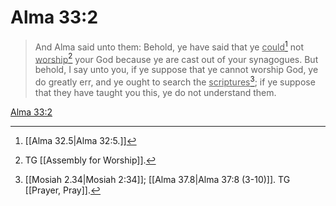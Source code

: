 # Alma 33:2

> And Alma said unto them: Behold, ye have said that ye <u>could</u>[^a] not <u>worship</u>[^b] your God because ye are cast out of your synagogues. But behold, I say unto you, if ye suppose that ye cannot worship God, ye do greatly err, and ye ought to search the <u>scriptures</u>[^c]; if ye suppose that they have taught you this, ye do not understand them.

[Alma 33:2](https://www.churchofjesuschrist.org/study/scriptures/bofm/alma/33?lang=eng&id=p2#p2)


[^a]: [[Alma 32.5|Alma 32:5.]]
[^b]: TG [[Assembly for Worship]].
[^c]: [[Mosiah 2.34|Mosiah 2:34]]; [[Alma 37.8|Alma 37:8 (3-10)]]. TG [[Prayer, Pray]].
